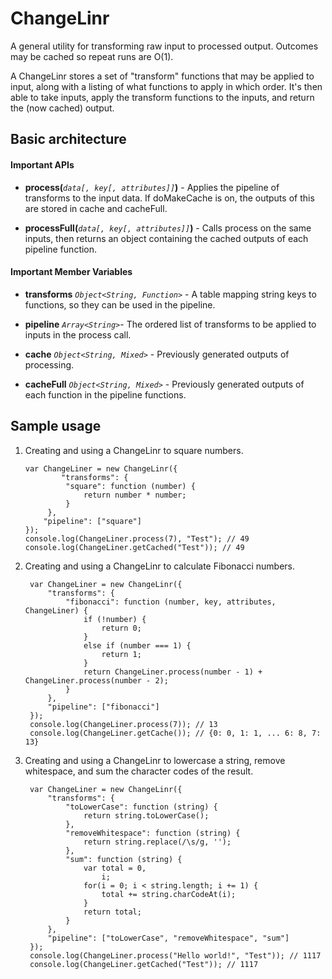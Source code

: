 # ChangeLinr

A general utility for transforming raw input to processed output. Outcomes may be cached so repeat runs are O(1).

A ChangeLinr stores a set of "transform" functions that may be applied to input, along with a listing of what functions to apply in which order. It's then able to take inputs, apply the transform functions to the inputs, and return the (now  cached) output.


## Basic architecture

#### Important APIs

* **process(***`data[, key[, attributes]]`***)** - Applies the pipeline of transforms to the input data. If doMakeCache is on, the outputs of this are stored in cache and cacheFull.

* **processFull(***`data[, key[, attributes]]`***)** - Calls process on the same inputs, then returns an object containing the cached outputs of each pipeline function.

#### Important Member Variables

* **transforms** *`Object<String, Function>`* - A table mapping string keys to functions, so they can be used in the pipeline.

* **pipeline** *`Array<String>`*- The ordered list of transforms to be applied to inputs in the process call.

* **cache** *`Object<String, Mixed>`* - Previously generated outputs of processing.

* **cacheFull** *`Object<String, Mixed>`* - Previously generated outputs of each function in the pipeline functions.


## Sample usage

1.  Creating and using a ChangeLinr to square numbers.

        var ChangeLiner = new ChangeLinr({
                "transforms": {
                 "square": function (number) {
                     return number * number;
                 }    
             },
            "pipeline": ["square"]
        });
        console.log(ChangeLiner.process(7), "Test"); // 49
        console.log(ChangeLiner.getCached("Test")); // 49


2. Creating and using a ChangeLinr to calculate Fibonacci numbers.

        var ChangeLiner = new ChangeLinr({
            "transforms": {
                "fibonacci": function (number, key, attributes, ChangeLiner) {
                    if (!number) {
                        return 0;
                    }
                    else if (number === 1) {
                        return 1;
                    }
                    return ChangeLiner.process(number - 1) + ChangeLiner.process(number - 2);
                }
            },
            "pipeline": ["fibonacci"]
        });
        console.log(ChangeLiner.process(7)); // 13
        console.log(ChangeLiner.getCache()); // {0: 0, 1: 1, ... 6: 8, 7: 13}

3. Creating and using a ChangeLinr to lowercase a string, remove whitespace, and sum the character codes of the result. 

        var ChangeLiner = new ChangeLinr({
            "transforms": {
                "toLowerCase": function (string) {
                    return string.toLowerCase();
                },
                "removeWhitespace": function (string) {
                    return string.replace(/\s/g, '');
                },
                "sum": function (string) {
                    var total = 0,
                        i;
                    for(i = 0; i < string.length; i += 1) {
                        total += string.charCodeAt(i);
                    }
                    return total;
                }
            },
            "pipeline": ["toLowerCase", "removeWhitespace", "sum"]
        });
        console.log(ChangeLiner.process("Hello world!", "Test")); // 1117
        console.log(ChangeLiner.getCached("Test")); // 1117
